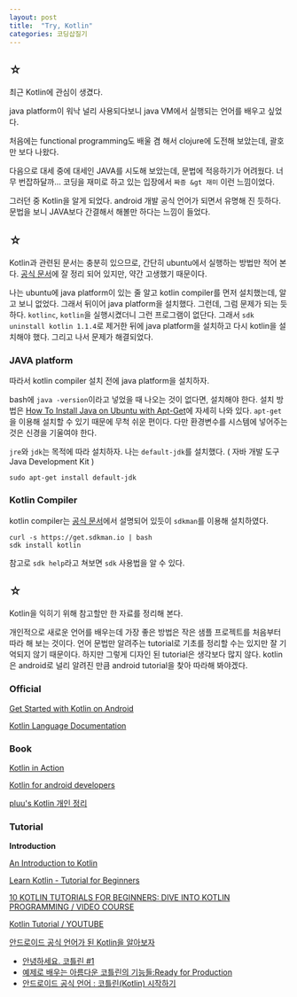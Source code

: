 ```yaml
---
layout: post
title:  "Try, Kotlin"
categories: 코딩삽질기
---
```


## ☆

최근 Kotlin에 관심이 생겼다. 

java platform이 워낙 널리 사용되다보니 java VM에서 실행되는 언어를 배우고 싶었다. 

처음에는 functional programming도 배울 겸 해서 clojure에 도전해 보았는데, 괄호만 보다 나왔다. 

다음으로 대세 중에 대세인 JAVA를 시도해 보았는데, 문법에 적응하기가 어려웠다. 너무 번잡하달까... 코딩을 재미로 하고 있는 입장에서 `짜증 &gt 재미` 이런 느낌이었다. 

그러던 중 Kotlin을 알게 되었다. android 개발 공식 언어가 되면서 유명해 진 듯하다. 문법을 보니 JAVA보다 간결해서 해볼만 하다는 느낌이 들었다. 

## ☆

Kotlin과 관련된 문서는 충분히 있으므로, 간단히 ubuntu에서 실행하는 방법만 적어 본다. [공식 문서](https://kotlinlang.org/docs/tutorials/command-line.html)에 잘 정리 되어 있지만, 약간 고생했기 때문이다. 

나는 ubuntu에 java platform이 있는 줄 알고 kotlin compiler를 먼저 설치했는데, 알고 보니 없었다. 그래서 뒤이어 java platform을 설치했다. 그런데, 그럼 문제가 되는 듯하다. `kotlinc`, `kotlin`을 실행시켰더니 그런 프로그램이 없단다. 그래서 `sdk uninstall kotlin 1.1.4`로 제거한 뒤에 java platform을 설치하고 다시 kotlin을 설치해야 했다. 그리고 나서 문제가 해결되었다. 

### JAVA platform

따라서 kotlin compiler 설치 전에 java platform을 설치하자.  

bash에 `java -version`이라고 넣었을 때 나오는 것이 없다면, 설치해야 한다. 설치 방법은 [How To Install Java on Ubuntu with Apt-Get](https://www.digitalocean.com/community/tutorials/how-to-install-java-on-ubuntu-with-apt-get)에 자세히 나와 있다. `apt-get`을 이용해 설치할 수 있기 때문에 무척 쉬운 편이다. 다만 환경변수를 시스템에 넣어주는 것은 신경을 기울여야 한다. 

`jre`와 `jdk`는 목적에 따라 설치하자. 나는 `default-jdk`를 설치했다. ( 자바 개발 도구Java Development Kit )

```
sudo apt-get install default-jdk
```


### Kotlin Compiler

kotlin compiler는 [공식 문서](https://kotlinlang.org/docs/tutorials/command-line.html)에서 설명되어 있듯이 `sdkman`를 이용해 설치하였다. 

```
curl -s https://get.sdkman.io | bash
sdk install kotlin
```

참고로 `sdk help`라고 쳐보면 `sdk` 사용법을 알 수 있다. 

## ☆

Kotlin을 익히기 위해 참고할만 한 자료를 정리해 본다. 

개인적으로 새로운 언어를 배우는데 가장 좋은 방법은 작은 샘플 프로젝트를 처음부터 따라 해 보는 것이다. 언어 문법만 알려주는 tutorial로 기초를 정리할 수는 있지만 잘 기억되지 않기 때문이다. 하지만 그렇게 디자인 된 tutorial은 생각보다 많지 않다. kotlin은 android로 널리 알려진 만큼 android tutorial을 찾아 따라해 봐야겠다. 

### Official

[Get Started with Kotlin on Android](https://developer.android.com/kotlin/get-started.html)

[Kotlin Language Documentation](https://www.gitbook.com/book/jetbrains/kotlin-reference-for-kindle/details)

### Book

[Kotlin in Action](https://github.com/panxl6/Kotlin-in-action/raw/master/ebook/Kotlin_in_Action_v12_MEAP.pdf)

[Kotlin for android developers](https://www.gitbook.com/book/sinadarvi/kotlin-for-android-developers/details)

[pluu's Kotlin 개인 정리](https://www.gitbook.com/book/pluu/kotlin/details)

### Tutorial

**Introduction**

[An Introduction to Kotlin](https://code.tutsplus.com/tutorials/an-introduction-to-kotlin--cms-24051)

[Learn Kotlin - Tutorial for Beginners](https://www.programiz.com/kotlin-programming)

[10 KOTLIN TUTORIALS FOR BEGINNERS: DIVE INTO KOTLIN PROGRAMMING / VIDEO COURSE](http://petersommerhoff.com/dev/kotlin/kotlin-beginner-tutorial/)

[Kotlin Tutorial / YOUTUBE](https://www.youtube.com/playlist?list=PLsyeobzWxl7rooJFZhc3qPLwVROovGCfh)

[안드로이드 공식 언어가 된 Kotlin을 알아보자](https://academy.realm.io/kr/posts/kotlin-official-android-language/)

* [안녕하세요. 코틀린 #1](https://goo.gl/MrzMx3)
* [예제로 배우는 아름다운 코틀린의 기능들:Ready for Production](https://academy.realm.io/kr/posts/kotlin-let-run-apply-lateinit/)
* [안드로이드 공식 언어 : 코틀린(Kotlin) 시작하기](https://www.udemy.com/the_next_android_kotlin/?couponCode=B-ARTICLE279933)


